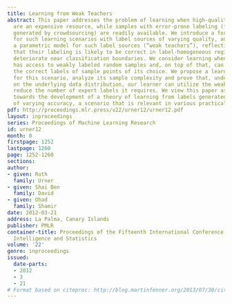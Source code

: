 ```yaml
---
title: Learning from Weak Teachers
abstract: This paper addresses the problem of learning when high-quality labeled examples
  are an expensive resource, while samples with error-prone labeling (for example
  generated by crowdsourcing) are readily available. We introduce a formal framework
  for such learning scenarios with label sources of varying quality, and we propose
  a parametric model for such label sources (“weak teachers”), reflecting the intuition
  that their labeling is likely to be correct in label-homogeneous regions but may
  deteriorate near classification boundaries. We consider learning when the learner
  has access to weakly labeled random samples and, on top of that, can actively query
  the correct labels of sample points of its choice. We propose a learning algorithm
  for this scenario, analyze its sample complexity and prove that, under certain conditions
  on the underlying data distribution, our learner can utilize the weak labels to
  reduce the number of expert labels it requires. We view this paper as a first step
  towards the development of a theory of learning from labels generated by teachers
  of varying accuracy, a scenario that is relevant in various practical applications.
pdf: http://proceedings.mlr.press/v22/urner12/urner12.pdf
layout: inproceedings
series: Proceedings of Machine Learning Research
id: urner12
month: 0
firstpage: 1252
lastpage: 1260
page: 1252-1260
sections: 
author:
- given: Ruth
  family: Urner
- given: Shai Ben
  family: David
- given: Ohad
  family: Shamir
date: 2012-03-21
address: La Palma, Canary Islands
publisher: PMLR
container-title: Proceedings of the Fifteenth International Conference on Artificial
  Intelligence and Statistics
volume: '22'
genre: inproceedings
issued:
  date-parts:
  - 2012
  - 3
  - 21
# Format based on citeproc: http://blog.martinfenner.org/2013/07/30/citeproc-yaml-for-bibliographies/
---
```


